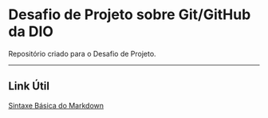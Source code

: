 # Desafio de Projeto sobre Git/GitHub da DIO
Repositório criado para o Desafio de Projeto.
***
## Link Útil
[Sintaxe Básica do Markdown](https://www.markdownguide.org/basic-syntax/)
